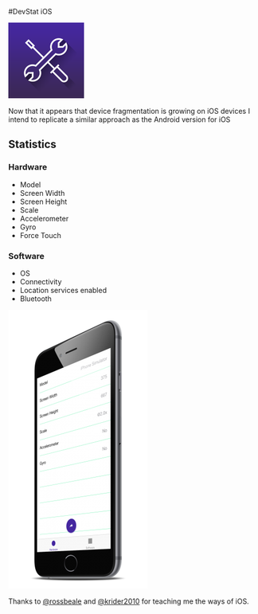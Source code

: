 #DevStat iOS

![Icon](https://raw.githubusercontent.com/IanField90/DevStat-iOS/master/icon.png)

Now that it appears that device fragmentation is growing on iOS devices I intend to replicate a similar approach as the Android version for iOS

## Statistics

### Hardware
- Model
- Screen Width
- Screen Height
- Scale
- Accelerometer
- Gyro
- Force Touch

### Software
- OS
- Connectivity
- Location services enabled
- Bluetooth

![App image](https://raw.githubusercontent.com/IanField90/DevStat-iOS/master/screenshot.png)

Thanks to [@rossbeale](http://github.com/rossbeale) and [@krider2010](http://github.com/krider2010) for teaching me the ways of iOS.
